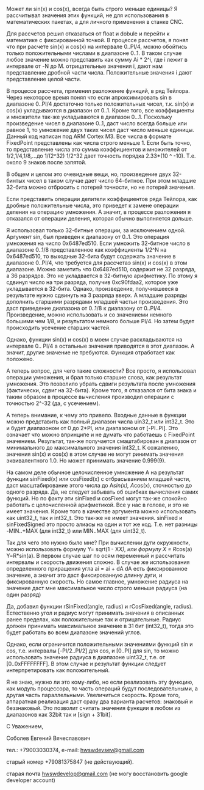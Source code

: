 Может ли sin(x) и cos(x), всегда быть строго меньше единицы?
Я рассчитывал значения этих функций, не для использования в математических пакетах,
а для личного применения в станке CNC.

Для рассчетов решил отказаться от float и dobule и перейти к математике с фиксированной точкой.
В процессе рассчетов, я понял что при расчете sin(x) и cos(x) на интервале 0..PI/4,
можно обойтись только положительными числами в диапазоне 0..1.
В таком случае любое значение можно представить как сумму Ai * 2^i,
где i лежит в интервале от -N до M. отрицательные значения i, дают нам представление 
дробной части числа. Положительные значения i дают представление целой части.

В процессе рассчета, применил разложение функций, в ряд Тейлора.
Через некоторое время понял что если апроксимировать sin в диапазоне 0..PI/4 
достаточно только положительных чисел, т.к. sin(x) и cos(x) укладываются в 
диапазон от 0..1. Кроме того, все коэффициенты и множители так-же укладываются
в диапазон 0...1. Поскольку произведение чисел в диапазоне 0..1, даст число 
всегда больше или равное 1, то умножение двух таких чисел даст число 
меньше единицы.
Данный код написан под ARM Cortex M3. Все числа в формате FixedPoint
представлены как числа строго меньше 1. Если быть точно, то представление
числа это сумма коэффициентов и множителей от 1/2,1/4,1/8,...до 1/(2^32)
1/2^32 дает точность порядка 2.33*(10 ^ -10). Т.е. около 9 знаков после запятой.

В общем и целом это очевидные вещи, но, произведение двух 32-бинтых чисел
в таком случае дает число 64-битное. При этом младшие 32-бита можно отбросить
с потерей точности, но не потерей значения.

Если представить операции делители коэффициентов ряда Тейлора, как дробные 
положительные числа, это приведет к замене операции деления на операцию
умножения. А значит, в процессе разложения я отказался от операции деления,
которая обычно выполняется дольше.

Я использовал только 32-битные операции, за исключением одной. 
Аргумент sin, был приведен к диапазону от 0..1. Это операция умножения 
на число 0x6487ed510. Если умножить 32-битное число в диапазоне 0..1/8
представленное как коэффициенты 1/2^N  на 0x6487ed510, то выходные 32-бита
будут содержать значение в диапазоне 0..PI/4, что требуется для рассчетаэ
sin(x) и cos(x) в этом диапазоне. Можно заметить что 0x6487ed510, содержит 
не 32 разряда, а 36 разрядов. Это не укладвается в 32-битную арифметику.
По этому я сдвинул число на три разряда, получив 0xc90fdaa2, которое 
уже укладывается в 32-бита. Однако, произведение, получившееся в результате
нужно сдвинуть на 3 разряда вверх. А младшие разряды дополнить старшими
разрядами младшей частьи произведения. Это даст приведение диапазона 
от 0..1/8 к диапазону от 0..PI/4.  Произведение, можно использовать
и со значениеми немного большими чем 1/8, и результатом немного больше 
PI/4. Но затем будет происходить усечение старших частей.

Однако, функции sin(x) и cos(x) в моем случае раскладываются на интервале
0.. PI/4 а остальные значения приводятся в этот диапазон. А значит,
другие значение не требуются. Функция отработает как положено.

А теперь вопрос, для чего такие сложности? Все просто, я использовал операции 
умножения, и брал только старшие слова, как результат умножения. Это позволило
убрать сдвиги результата после умножения (фактически, сдвиг на 32-бита).
Кроме того, я отказался от бита знака и таким образом в процессе вычисления
производил операции с точностью 2^-32 (да, с усечением).

А теперь внимание, к чему это привело. Входные данные в функции можно представить 
как полный диапазон числа uin32_t или int32_t. Это и будет диапазоном от 0 до 2*PI,
или диапазоном от [-PI..PI]. Это означает что можно впринципе и не думать что работаешь
с FixedPoint значением. Результат, так-же получается смаштабирован в диапазон от 
минимального до максимального значения int32_t. К сожалению, значения sin(x) и
cos(x) в этом случае не могут ринимать значения эквивалентного 1.0. 
Но может принимать значение 0.999(9). 

На самом деле обычное целочисленное умножение A на результат функции sinFixed(x) или cosFixed(x)
с отбрасыванием младшей части, даст масштабирование этого числа до A*sin(x), A*cos(x), сточностью
до одного разряда. Да, не следует забывать об ошибках вычисления самих функций. Но по факту эти 
sinFixed и cosFixed могут так-же спокойно работать с целочисленной арифметикой. Все у нас в голове,
и это не имеет значения. Кроме того в качестве аргумента можно использовать как uint32_t, так и int32_t.
Это так-же не имеет значения. sinFixed и sinFixedSigned это просто алиасы на один и тот же код.
Т.е. нет разницы -MIN..+MAX (для int32_t) или MIN..MAX (для uint32_t).

Так для чего это нужно было мне? 
При вычислении дуги окружности, можно использовать формулу Y= sqrt(1 - X*X), или формулу
X = R*cos(a) Y=R*sin(a). В первом случае шаг по осям переменный и рассчитать интервалы и
скорость движения сложно. В случае же использования определенного приращения угла ai = ai + dA
dA есть фиксированное значение, а значит это даст фиксированную длинну дуги, и фиксированную скорость.
Но самое главное, умножение радиуса на значение даст мне максимальное число строго меньше радиуса (на один разряд)

Да, добавил функции rSinFixed(angle, radius) и rCosFixed(angle, radius).
Естественно угол и радиус могут принимать значения в описанных ранее пределах, 
как положительные так и отрицательные. Радиус должен принимать максимальное 
значение в 31 бит (int32_t), тогда это будет работать во всем диапазоне значений углов.

Однако, если ограничится положительными значениями функций sin и cos, 
т.е. интервалы [-PI/2..PI/2] для cos, и [0..PI] для sin, то 
можно использовать значение радиуса в диапазоне uint32_t, т.е. от [0..0xFFFFFFFF].
В этом случае и результат функции следует интерпретировать как положительный.

Я не знаю, нужно ли это кому-либо, но если реализовать эту функцию, как модуль процессора,
то часть операций будут последовательными, а другая часть параллельными. Увеличиться скорость.
Кроме того, аппаратная реализация даст сразу два варианта расчетов: знаковый и беззнаковый.
Это позволит считать значения функции в любом из диапазонов как 32bit так и [sign + 31bit].

С Уважением,

Соболев Евгений Вячеславович

тел.: +79003030374,
e-mail: hwswdevsev@gmail.com

старый номер +79081375847 (не действующий).

старая почта hwswdevelop@gmail.com (не могу восстановить google developer account)

